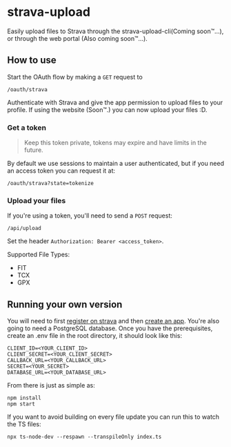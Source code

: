 # strava-upload

Easily upload files to Strava through the strava-upload-cli(Coming soon&trade;...), or through the web portal (Also coming soon&trade;...).

## How to use
Start the OAuth flow by making a `GET` request to 

`/oauth/strava`

Authenticate with Strava and give the app permission to upload files to your profile. If using the website (Soon&trade;.️) you can now upload your files :D. 

### Get a token
> Keep this token private, tokens may expire and have limits in the future.

By default we use sessions to maintain a user authenticated, but if you need an access token you can request it at:

`/oauth/strava?state=tokenize`

### Upload your files

If you're using a token, you'll need to send a `POST` request:

`/api/upload`

Set the header `Authorization: Bearer <access_token>`.

Supported File Types:
- FIT
- TCX
- GPX

## Running your own version


You will need to first [register on strava](https://www.strava.com/register) and then [create an app](https://www.strava.com/settings/api). You're also going to need a PostgreSQL database. Once you have the prerequisites, create an .env file in the root directory, it should look like this:

```
CLIENT_ID=<YOUR_CLIENT_ID>
CLIENT_SECRET=<YOUR_CLIENT_SECRET>
CALLBACK_URL=<YOUR_CALLBACK_URL>
SECRET=<YOUR_SECRET>
DATABASE_URL=<YOUR_DATABASE_URL>
```

From there is just as simple as:

```
npm install
npm start
```

If you want to avoid building on every file update you can run this to watch the TS files:

```
npx ts-node-dev --respawn --transpileOnly index.ts 
```